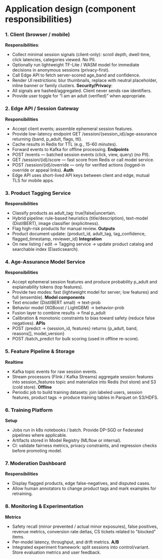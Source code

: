 # Application design (component responsibilities)
### 1. Client (browser / mobile)
**Responsibilities**:
- Collect minimal session signals (client-only): scroll depth, dwell time, click latencies, categories viewed. No PII.
- Optionally run lightweight TF-Lite / WASM model for immediate decisions in anonymous sessions (privacy-first).
- Call Edge API to fetch server-scored age_band and confidence.
- Render UI restrictions: blur thumbnails, replace with neutral placeholder, inline banner or family clusters.
**Security/Privacy**:
- All signals are hashed/aggregated. Client never sends raw identifiers.
- Provide user toggle for “I am an adult (verified)” when appropriate.

### 2. Edge API / Session Gateway
**Responsibilities**
- Accept client events; assemble ephemeral session features.
- Provide low-latency endpoint GET /session/{session_id}/age-assurance returning {band, p_adult, flags, ttl}.
- Cache results in Redis for TTL (e.g., 15–60 minutes).
- Forward events to Kafka for offline processing.
**Endpoints**
- POST /events — batched session events (click, view, query) (no PII).
- GET /session/{id}/score — fast score from Redis or call model service.
- POST /session/{id}/override — only for verified actions (logged-in override or appeal links).
**Auth**
- Edge API uses short-lived API keys between client and edge, mutual TLS for mobile apps.

### 3. Product Tagging Service
**Responsibilities**
- Classify products as adult_tag: true|false|uncertain.
- Hybrid pipeline: rule-based heuristics (title/description), text-model (DistilBERT), image classifier (explicitness).
- Flag high-risk products for manual review.
**Outputs**
- Product document update: {product_id, adult_tag, tag_confidence, flagged_timestamp, reviewer_id}
**Integration**
- On new listing / edit → Tagging service → update product catalog and searchable index (Elasticsearch).

### 4. Age-Assurance Model Service
**Responsibilities**
- Accept ephemeral session features and produce probability p_adult and explainability tokens (top features).
- Provide two modes: fast (lightweight model for server; low features) and full (ensemble).
**Model components**
- Text encoder (DistilBERT small) → text-prob
- Behavior model (XGBoost / LightGBM) → behavior-prob
- Fusion layer to combine results → final p_adult
- Calibration & monotonic constraints to bias toward safety (reduce false negatives).
**APIs**
- POST /predict → {session_id, features} returns {p_adult, band, reasons[], model_version}
- POST /batch_predict for bulk scoring (used in offline re-score).

### 5. Feature Pipeline & Storage
**Realtime**
- Kafka topic events for raw session events.
- Stream processors (Flink / Kafka Streams) aggregate session features into session_features topic and materialize into Redis (hot store) and S3 (cold store).
**Offline**
- Periodic job to build training datasets: join labeled users, session features, product tags → produce training tables in Parquet on S3/HDFS.

### 6. Training Platform
**Setup**
- Jobs run in k8s notebooks / batch. Provide DP-SGD or Federated pipelines where applicable.
- Artifacts stored in Model Registry (MLflow or internal).
- CI: validate fairness metrics, privacy constraints, and regression checks before promoting model.

### 7. Moderation Dashboard
**Responsibilities**
- Display flagged products, edge false-negatives, and disputed cases.
- Allow human annotators to change product tags and mark examples for retraining.

### 8. Monitoring & Experimentation
**Metrics**
- Safety recall (minor prevented / actual minor exposures), false positives, revenue metrics, conversion rate deltas, CS tickets related to "blocked" items.
- Per-model latency, throughput, and drift metrics.
**A/B**
- Integrated experiment framework: split sessions into control/variant. Store evaluation metrics and user feedback.
